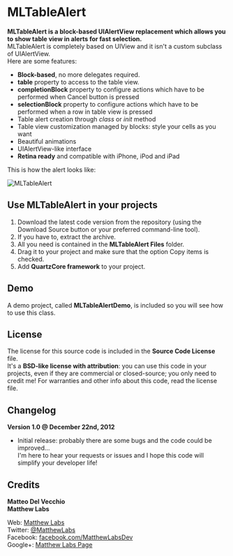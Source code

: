 MLTableAlert
===
**MLTableAlert is a block-based UIAlertView replacement which allows you to show table view in alerts for fast selection.**  
MLTableAlert is completely based on UIView and it isn't a custom subclass of UIAlertView.  
Here are some features:  

* **Block-based**, no more delegates required.
* **table** property to access to the table view.
* **completionBlock** property to configure actions which have to be performed when Cancel button is pressed
* **selectionBlock** property to configure actions which have to be performed when a row in table view is pressed
* Table alert creation through _class_ or _init_ method
* Table view customization managed by blocks: style your cells as you want
* Beautiful animations
* UIAlertView-like interface
* **Retina ready** and compatible with iPhone, iPod and iPad

This is how the alert looks like:  
  
![MLTableAlert](http://www.matthewlabs.com/resources/external/MLTableAlertGitHubSmall.png "MLTableAlert")  
  
Use MLTableAlert in your projects
---
1. Download the latest code version from the repository (using the Download Source button or your preferred command-line tool).
2. If you have to, extract the archive.
3. All you need is contained in the **MLTableAlert Files** folder.
4. Drag it to your project and make sure that the option Copy items is checked.
5. Add **QuartzCore framework** to your project.

Demo
---
A demo project, called **MLTableAlertDemo**, is included so you will see how to use this class.  

License
---
The license for this source code is included in the **Source Code License** file.  
It's a **BSD-like license with attribution**: you can use this code in your projects, even if they are commercial or closed-source; you only need to credit me!
For warranties and other info about this code, read the license file.  
  
Changelog
---
**Version 1.0 @ December 22nd, 2012**  

* Initial release: probably there are some bugs and the code could be improved…  
I'm here to hear your requests or issues and I hope this code will simplify your developer life!  
  
Credits
---  
**Matteo Del Vecchio**  
**Matthew Labs**  
  
Web: [Matthew Labs][1]  
Twitter: [@MatthewLabs][2]  
Facebook: [facebook.com/MatthewLabsDev][3]  
Google+: [Matthew Labs Page][4]  
  
  [1]: http://www.matthewlabs.com/ "Matthew Labs"
  [2]: http://twitter.com/MatthewLabs "Matthew Labs on Twitter"
  [3]: http://www.facebook.com/MatthewLabsDev "Matthew Labs on Facebook"
  [4]: https://plus.google.com/117759042318503506347 "Matthew Labs on Google+"